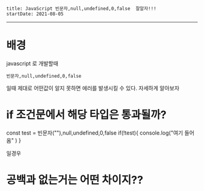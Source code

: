 ```
title: JavaScript 빈문자,null,undefined,0,false  잘알자!!!
startDate: 2021-08-05
```
---

# 배경
javascript 로 개발할때

`빈문자,null,undefined,0,false` 

일때 제대로 어떤값이 알지 못하면 에러를 발생시킬 수 있다.
자세하게 알아보자

# if 조건문에서 해당 타입은 통과될까?

const test = 빈문자(""),null,undefined,0,false
if(!test){
console.log("여기 들어옴" )
}

일경우

#  공백과 없는거는 어떤 차이지??


